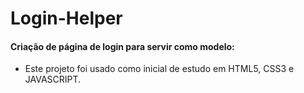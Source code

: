 # Login-Helper
#### Criação de página de login para servir como modelo:
- Este projeto foi usado como inicial de estudo em HTML5, CSS3 e JAVASCRIPT.
